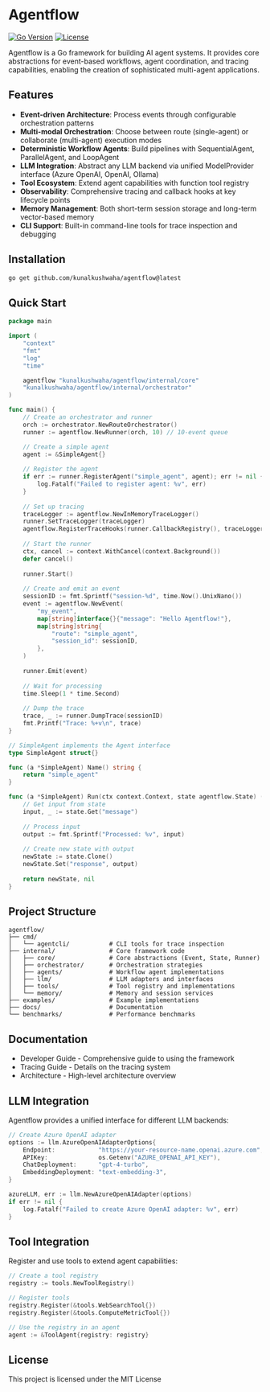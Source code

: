 # Agentflow

[![Go Version](https://img.shields.io/badge/go-1.21+-blue.svg)](https://golang.org/doc/devel/release.html)
[![License](https://img.shields.io/badge/license-MIT-blue.svg)](LICENSE)

Agentflow is a Go framework for building AI agent systems. It provides core abstractions for event-based workflows, agent coordination, and tracing capabilities, enabling the creation of sophisticated multi-agent applications.

## Features

- **Event-driven Architecture**: Process events through configurable orchestration patterns
- **Multi-modal Orchestration**: Choose between route (single-agent) or collaborate (multi-agent) execution modes
- **Deterministic Workflow Agents**: Build pipelines with SequentialAgent, ParallelAgent, and LoopAgent
- **LLM Integration**: Abstract any LLM backend via unified ModelProvider interface (Azure OpenAI, OpenAI, Ollama)
- **Tool Ecosystem**: Extend agent capabilities with function tool registry
- **Observability**: Comprehensive tracing and callback hooks at key lifecycle points
- **Memory Management**: Both short-term session storage and long-term vector-based memory
- **CLI Support**: Built-in command-line tools for trace inspection and debugging

## Installation

```bash
go get github.com/kunalkushwaha/agentflow@latest
```
## Quick Start
```go
package main

import (
    "context"
    "fmt"
    "log"
    "time"

    agentflow "kunalkushwaha/agentflow/internal/core"
    "kunalkushwaha/agentflow/internal/orchestrator"
)

func main() {
    // Create an orchestrator and runner
    orch := orchestrator.NewRouteOrchestrator()
    runner := agentflow.NewRunner(orch, 10) // 10-event queue

    // Create a simple agent
    agent := &SimpleAgent{}
    
    // Register the agent
    if err := runner.RegisterAgent("simple_agent", agent); err != nil {
        log.Fatalf("Failed to register agent: %v", err)
    }
    
    // Set up tracing
    traceLogger := agentflow.NewInMemoryTraceLogger()
    runner.SetTraceLogger(traceLogger)
    agentflow.RegisterTraceHooks(runner.CallbackRegistry(), traceLogger)
    
    // Start the runner
    ctx, cancel := context.WithCancel(context.Background())
    defer cancel()
    
    runner.Start()
    
    // Create and emit an event
    sessionID := fmt.Sprintf("session-%d", time.Now().UnixNano())
    event := agentflow.NewEvent(
        "my_event",
        map[string]interface{}{"message": "Hello Agentflow!"},
        map[string]string{
            "route": "simple_agent",
            "session_id": sessionID,
        },
    )
    
    runner.Emit(event)
    
    // Wait for processing
    time.Sleep(1 * time.Second)
    
    // Dump the trace
    trace, _ := runner.DumpTrace(sessionID)
    fmt.Printf("Trace: %+v\n", trace)
}

// SimpleAgent implements the Agent interface
type SimpleAgent struct{}

func (a *SimpleAgent) Name() string {
    return "simple_agent"
}

func (a *SimpleAgent) Run(ctx context.Context, state agentflow.State) (agentflow.State, error) {
    // Get input from state
    input, _ := state.Get("message")
    
    // Process input
    output := fmt.Sprintf("Processed: %v", input)
    
    // Create new state with output
    newState := state.Clone()
    newState.Set("response", output)
    
    return newState, nil
}
```
## Project Structure

```
agentflow/
├── cmd/
│   └── agentcli/           # CLI tools for trace inspection
├── internal/               # Core framework code
│   ├── core/               # Core abstractions (Event, State, Runner)
│   ├── orchestrator/       # Orchestration strategies
│   ├── agents/             # Workflow agent implementations
│   ├── llm/                # LLM adapters and interfaces
│   ├── tools/              # Tool registry and implementations
│   └── memory/             # Memory and session services
├── examples/               # Example implementations
├── docs/                   # Documentation
└── benchmarks/             # Performance benchmarks
```
## Documentation
- Developer Guide - Comprehensive guide to using the framework
- Tracing Guide - Details on the tracing system
- Architecture - High-level architecture overview

## LLM Integration
Agentflow provides a unified interface for different LLM backends:

```go
// Create Azure OpenAI adapter
options := llm.AzureOpenAIAdapterOptions{
    Endpoint:            "https://your-resource-name.openai.azure.com",
    APIKey:              os.Getenv("AZURE_OPENAI_API_KEY"),
    ChatDeployment:      "gpt-4-turbo",
    EmbeddingDeployment: "text-embedding-3",
}

azureLLM, err := llm.NewAzureOpenAIAdapter(options)
if err != nil {
    log.Fatalf("Failed to create Azure OpenAI adapter: %v", err)
}
```
## Tool Integration
Register and use tools to extend agent capabilities:

```go
// Create a tool registry
registry := tools.NewToolRegistry()

// Register tools
registry.Register(&tools.WebSearchTool{})
registry.Register(&tools.ComputeMetricTool{})

// Use the registry in an agent
agent := &ToolAgent{registry: registry}
```
## License
This project is licensed under the MIT License
